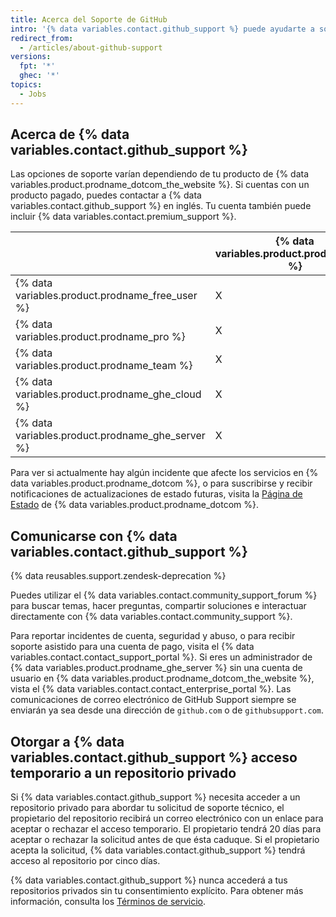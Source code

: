 ```yaml
---
title: Acerca del Soporte de GitHub
intro: '{% data variables.contact.github_support %} puede ayudarte a solucionar los problemas con los que te encuentres cuando utilices {% data variables.product.prodname_dotcom %}.'
redirect_from:
  - /articles/about-github-support
versions:
  fpt: '*'
  ghec: '*'
topics:
  - Jobs
---
```


## Acerca de {% data variables.contact.github_support %}

Las opciones de soporte varían dependiendo de tu producto de {% data variables.product.prodname_dotcom_the_website %}. Si cuentas con un producto pagado, puedes contactar a {% data variables.contact.github_support %} en inglés. Tu cuenta también puede incluir {% data variables.contact.premium_support %}.

|                                                    | {% data variables.product.prodname_gcf %} | Soporte estándar | Soporte premium |
| -------------------------------------------------- | ----------------------------------------- | ---------------- | --------------- |
| {% data variables.product.prodname_free_user %}  | X                                         |                  |                 |
| {% data variables.product.prodname_pro %}          | X                                         | X                |                 |
| {% data variables.product.prodname_team %}         | X                                         | X                |                 |
| {% data variables.product.prodname_ghe_cloud %}  | X                                         | X                | X               |
| {% data variables.product.prodname_ghe_server %} | X                                         | X                | X               |

Para ver si actualmente hay algún incidente que afecte los servicios en {% data variables.product.prodname_dotcom %}, o para suscribirse y recibir notificaciones de actualizaciones de estado futuras, visita la [Página de Estado](https://www.githubstatus.com/) de {% data variables.product.prodname_dotcom %}.

## Comunicarse con {% data variables.contact.github_support %}

{% data reusables.support.zendesk-deprecation %}

Puedes utilizar el {% data variables.contact.community_support_forum %} para buscar temas, hacer preguntas, compartir soluciones e interactuar directamente con {% data variables.contact.community_support %}.

Para reportar incidentes de cuenta, seguridad y abuso, o para recibir soporte asistido para una cuenta de pago, visita el {% data variables.contact.contact_support_portal %}. Si eres un administrador de {% data variables.product.prodname_ghe_server %} sin una cuenta de usuario en {% data variables.product.prodname_dotcom_the_website %}, vista el {% data variables.contact.contact_enterprise_portal %}. Las comunicaciones de correo electrónico de GitHub Support siempre se enviarán ya sea desde una dirección de `github.com` o de `githubsupport.com`.

## Otorgar a {% data variables.contact.github_support %} acceso temporario a un repositorio privado

Si {% data variables.contact.github_support %} necesita acceder a un repositorio privado para abordar tu solicitud de soporte técnico, el propietario del repositorio recibirá un correo electrónico con un enlace para aceptar o rechazar el acceso temporario. El propietario tendrá 20 días para aceptar o rechazar la solicitud antes de que ésta caduque. Si el propietario acepta la solicitud, {% data variables.contact.github_support %} tendrá acceso al repositorio por cinco días.

{% data variables.contact.github_support %} nunca accederá a tus repositorios privados sin tu consentimiento explícito. Para obtener más información, consulta los [Términos de servicio](/free-pro-team@latest/github/site-policy/github-terms-of-service#3-access).
